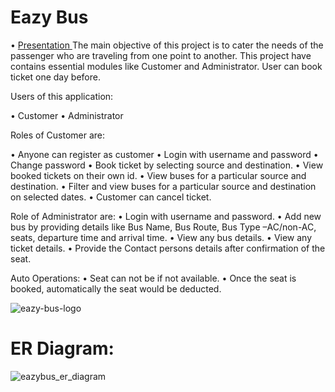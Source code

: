 # Eazy Bus

• <a href="https://drive.google.com/file/d/1nLJm-MjeW6s_TiEJ7NTuBMivBDPSBPql/view?usp=sharing"> Presentation </a>
The main objective of this project is to cater the needs of the passenger who are traveling from one point to another. This project have contains essential modules like Customer and Administrator. User can book ticket one day before.

Users of this application:

• Customer
• Administrator

Roles of Customer are:

• Anyone can register as customer
• Login with username and password
• Change password
• Book ticket by selecting source and destination.
• View booked tickets on their own id.
• View buses for a particular source and destination.
• Filter and view buses for a particular source and destination on selected dates.
• Customer can cancel ticket.

Role of Administrator are:
• Login with username and password.
• Add new bus by providing details like Bus Name, Bus Route, Bus Type –AC/non-AC, seats, departure time and arrival time.
• View any bus details.
• View any ticket details.
• Provide the Contact persons details after confirmation of the seat.

Auto Operations:
• Seat can not be if not available.
• Once the seat is booked, automatically the seat would be deducted.

![eazy-bus-logo](https://user-images.githubusercontent.com/107456964/212841080-7b8bd832-e66c-4836-8496-a31ca45d7b1b.png)

# ER Diagram:

![eazybus_er_diagram](https://user-images.githubusercontent.com/107456964/222445879-8b8bb189-eab5-49f7-a3ea-720c451c4478.png)
